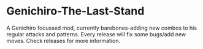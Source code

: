# Genichiro-The-Last-Stand
A Genichiro focussed mod, currently barebones-adding new combos to his regular attacks and patterns.
Every release will fix some bugs/add new moves.
Check releases for more information.
